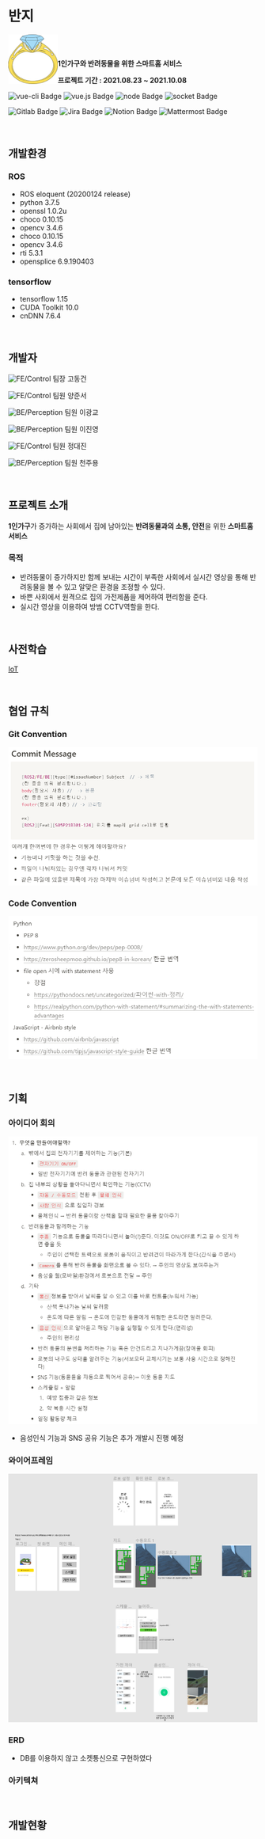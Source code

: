 # 반지

<img src="README.assets/ring.png" align="left" height="100px" width="100px">

<br>

<br>

**1인가구와 반려동물을 위한 스마트홈 서비스**

**프로젝트 기간 : 2021.08.23 ~ 2021.10.08**

![vue-cli Badge](https://img.shields.io/badge/vue--cli-4.5.13-brightgreen?style=flat) ![vue.js Badge](https://img.shields.io/badge/vue.js-2.6.11-brightgreen?style=flat) ![node Badge](https://img.shields.io/badge/node-14.17.2-green?style=flat) ![socket Badge](https://img.shields.io/badge/socket.io-2.3.0-red?style=flat)

![Gitlab Badge](https://img.shields.io/static/v1?label=&message=Gitlab&color=red) ![Jira Badge](https://img.shields.io/static/v1?label=&message=Jira&color=blue) ![Notion Badge](https://img.shields.io/static/v1?label=&message=Notion&color=yellow) ![Mattermost Badge](https://img.shields.io/static/v1?label=&message=Mattermost&color=5DADE2)

<br>

## 개발환경

### ROS

- ROS eloquent (20200124 release)
- python 3.7.5
- openssl 1.0.2u
- choco 0.10.15
- opencv 3.4.6
- choco 0.10.15
- opencv 3.4.6
- rti 5.3.1
- opensplice 6.9.190403

### tensorflow

- tensorflow 1.15
- CUDA Toolkit 10.0
- cnDNN 7.6.4

<br>

## 개발자

![FE/Control](https://render.githubusercontent.com/render/math?math={\color{green}\textbf{FE/Control}}) 팀장 고동건

![FE/Control](https://render.githubusercontent.com/render/math?math={\color{green}\textbf{FE/Control}}) 팀원 양준서

![BE/Perception](https://render.githubusercontent.com/render/math?math={\color{red}\textbf{BE/Perception}}) 팀원 이광교

![BE/Perception](https://render.githubusercontent.com/render/math?math={\color{red}\textbf{BE/Perception}}) 팀원 이진영

![FE/Control](https://render.githubusercontent.com/render/math?math={\color{green}\textbf{FE/Control}}) 팀원 정대진

![BE/Perception](https://render.githubusercontent.com/render/math?math={\color{red}\textbf{BE/Perception}}) 팀원 천주용

<br>

## 프로젝트 소개

**1인가구**가 증가하는 사회에서 집에 남아있는 **반려동물과의 소통, 안전**을 위한 **스마트홈 서비스**

### 목적

- 반려동물이 증가하지만 함께 보내는 시간이 부족한 사회에서 실시간 영상을 통해 반려동물을 볼 수 있고 알맞은 환경을 조정할 수 있다. 
- 바쁜 사회에서 원격으로 집의 가전제품을 제어하여 편리함을 준다.
- 실시간 영상을 이용하여 방범 CCTV역할을 한다.

<br>

## 사전학습

[IoT](https://github.com/kwanggyo/IoT)

<br>

## 협업 규칙

### Git Convention

![image-20211017181506332](README.assets/image-20211017181506332.png)

### Code Convention

![image-20211017181609282](README.assets/image-20211017181609282.png)

<br>

## 기획

### 아이디어 회의

![image-20211017182344071](README.assets/image-20211017182344071.png)

- 음성인식 기능과 SNS 공유 기능은 추가 개발시 진행 예정

### 와이어프레임

![image-20211017182119797](README.assets/image-20211017182119797.png)

### ERD

- DB를 이용하지 않고 소켓통신으로 구현하였다

### 아키텍쳐



<br>

## 개발현황



